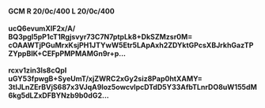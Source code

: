#### GCM R 20/0c/400 L 20/0c/400 
**ucQ6evumXIF2x/A/**<br/>**BQ3pgI5pP1cT1Rgjsvyr73C7N7ptpLk8+DkSZMzsr0M=**<br/>**cOAAWTjPGuMrxKsjPH1JTYwW5Etr5LApAxh2ZDYktGPcsXBJrkhGazTPZYppBIK+CEFpPMPMAMGn9r+p...**<br/><br/> 
**rcxv1zin3ls8cQpI**<br/>**uGY53fpwgB+SyeUmT/xjZWRC2xGy2siz8Pap0htXAMY=**<br/>**3tIJLnZErBVjS687x3VJqA9loz5owcvlpcDTdD5Y33AfbTLnrDO8uW155dM6kg5dLZxDFBYNzb9b0dG2...**